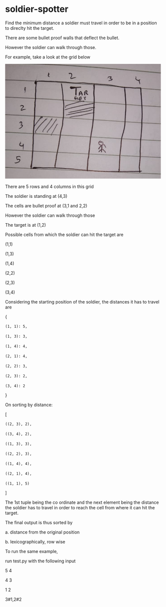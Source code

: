 # soldier-spotter
Find the minimum distance a soldier must travel in order to be in a position to direclty hit the target.

There are some bullet proof walls that deflect the bullet.

However the soldier can walk through those.


For example, take a look at the grid below

![sample grid](https://raw.githubusercontent.com/ashhadulislam/soldier-spotter/master/img2.jpg)


There are 5 rows and 4 columns in this grid

The soldier is standing at (4,3)

The cells are bullet proof at (3,1 and 2,2)

However the soldier can walk through those

The target is at (1,2)


Possible cells from which the soldier can hit the target are

(1,1)

(1,3)

(1,4)

(2,2)

(2,3)

(3,4)


Considering the starting position of the soldier, the distances it has to travel are

{


	(1, 1): 5, 

	(1, 3): 3, 
	
	(1, 4): 4, 
	
	(2, 1): 4, 
	
	(2, 2): 3, 
	
	(2, 3): 2, 
	
	(3, 4): 2

}

On sorting by distance:

[


	((2, 3), 2), 

	((3, 4), 2), 

	((1, 3), 3), 

	((2, 2), 3), 

	((1, 4), 4), 

	((2, 1), 4), 

	((1, 1), 5)

]


The 1st tuple being the co ordinate and the next element being the distance the soldier has to travel in order to reach the cell from where it can hit the target.

The final output is thus sorted by 

a. distance from the original position

b. lexicographically, row wise


To run the same example, 

run test.py with the following input


5 4

4 3

1 2

3#1,2#2

